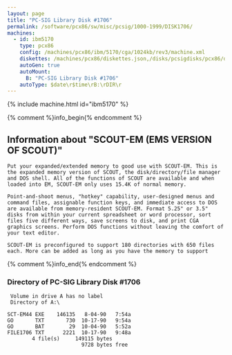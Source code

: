 ```yaml
---
layout: page
title: "PC-SIG Library Disk #1706"
permalink: /software/pcx86/sw/misc/pcsig/1000-1999/DISK1706/
machines:
  - id: ibm5170
    type: pcx86
    config: /machines/pcx86/ibm/5170/cga/1024kb/rev3/machine.xml
    diskettes: /machines/pcx86/diskettes.json,/disks/pcsigdisks/pcx86/diskettes.json
    autoGen: true
    autoMount:
      B: "PC-SIG Library Disk #1706"
    autoType: $date\r$time\rB:\rDIR\r
---
```


{% include machine.html id="ibm5170" %}

{% comment %}info_begin{% endcomment %}

## Information about "SCOUT-EM (EMS VERSION OF SCOUT)"

    Put your expanded/extended memory to good use with SCOUT-EM. This is
    the expanded memory version of SCOUT, the disk/directory/file manager
    and DOS shell. All of the functions of SCOUT are available and when
    loaded into EM, SCOUT-EM only uses 15.4K of normal memory.
    
    Point-and-shoot menus, "hotkey" capability, user-designed menus and
    command files, assignable function keys, and immediate access to DOS
    are available from memory-resident SCOUT-EM. Format 5.25" or 3.5"
    disks from within your current spreadsheet or word processor, sort
    files five different ways, save screens to disk, and print CGA
    graphics screens. Perform DOS functions without leaving the comfort of
    your text editor.
    
    SCOUT-EM is preconfigured to support 180 directories with 650 files
    each. More can be added as long as you have the memory to support
{% comment %}info_end{% endcomment %}


### Directory of PC-SIG Library Disk #1706

     Volume in drive A has no label
     Directory of A:\

    SCT-EM44 EXE    146135   8-04-90   7:54a
    GO       TXT       730  10-17-90   9:54a
    GO       BAT        29  10-04-90   5:52a
    FILE1706 TXT      2221  10-17-90   9:48a
            4 file(s)     149115 bytes
                            9728 bytes free
